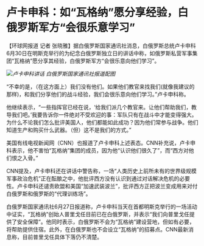 

# 卢卡申科：如“瓦格纳”愿分享经验，白俄罗斯军方“会很乐意学习”

【环球网报道 记者
张晓雅】据白俄罗斯国家通讯社消息，白俄罗斯总统卢卡申科6月30日在明斯克举行的为纪念白俄罗斯独立日的讲话中称，如俄罗斯私营军事集团“瓦格纳”愿分享其经验，白俄罗斯军方“会很乐意向他们学习”。

![](https://inews.gtimg.com/om_bt/OkKaq4GdnrIVmTKHYo67HEVY862joei_Ah0hXFxvzTfq4AA/1000)_卢卡申科讲话
白俄罗斯国家通讯社报道配图_

“不幸的是，（在这方面上）我们没有他们。如果他们教官来找我们(就像我建议的那样)，和我们分享他们的战斗经验，我们会很乐意向他们学习。”卢卡申科称。

他继续表示，“一些指挥官已经在说，‘给我们派几个教官来。让他们帮助我们，教导我们吧。’我要告诉你一件绝对不受欢迎的事：军队只有在战斗中才能变得强大。为什么不论我们怎么批评美国人，他们都能如此成功？因为他们常参与战争。他们知道生产和购买什么武器。（但）这不是我们的方式。”

美国有线电视新闻网（CNN）也报道了卢卡申科上述表态。CNN补充说，卢卡申科表示，他不害怕“瓦格纳”集团的成员，因为他“认识他们很久了”，而“西方对他们恨之入骨。”

CNN提及，卢卡申科还在讲话中警告称，一场“人类历史上前所未有的世界级规模军事政治危机”正在酝酿之中，他批评西方没有认识到通过对话解决危机的必要性。卢卡申科还谴责欧盟和美国“加速武装波兰”，批评西方正把波兰变成用来对付白俄罗斯和俄罗斯的“代理训练场”。

白俄罗斯国家通讯社6月27日报道称，卢卡申科当天在首都明斯克举行的一场活动中证实，“瓦格纳”创始人普里戈任目前已在白俄罗斯，并表示“我们向普里戈任提供了安全保障”。他同时表示，白俄罗斯不会为“瓦格纳”建设营地，但如有必要，将帮助提供住宿。此外，在白俄罗斯也不会设立“瓦格纳”的招募点。CNN最新消息称，目前普里戈任具体下落仍不清楚。

